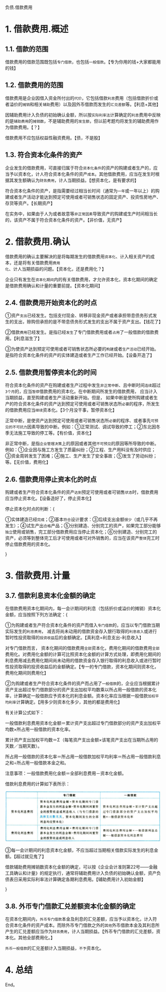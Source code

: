 负债.借款费用

# 1. 借款费用.概述

## 1.1. 借款的范围

借款费用的借款范围既包括`专门借款`，也包括`一般借款`。【专为你用的钱+大家都能用的钱】

## 1.2. 借款费用的范围

借款费用是企业因借入资金所付出的`代价`，它包括借款`利息`费用（包括借款折价或者溢价的`摊销`和相关`辅助`费用）以及因外币借款而发生的`汇兑差额`等。【利息+其他】

因辅助费用计入负债的初始确认金额，所以按`实际利率法`计算确定的`利息`费用中反映的是`辅助费用`的`摊销数`，不是辅助费用的`发生额`，但以前考题均将发生的辅助费用作为借款费用。【？】

借款费用不应包括权益性融资费用。【债，不是股】

## 1.3. 符合资本化条件的资产

企业发生的借款费用，可直接归属于符合`资本化条件`的资产的购建或者生产的，应当予以资本化，计人符合资本化条件的资产`成本`。其他借款费用，应当在发生时根据其发生额确认为`财务费用`，计人当期损益。【想资本化，是有要求的】

符合资本化条件的资产，是指需要经过相当长时间（通常为`一年`或一年以上）的购建或者生产活动才能达到预定可使用或者可销售状态的固定资产、投资性房地产、存货等资产。【长期资产】

在实务中，如果由于人为或者故意等`非正常因素`导致资产的购建或生产时间相当长的，该资产不属于符合资本化条件的资产。【非价值，无资产】

# 2. 借款费用.确认

借款费用的确认主要解决的是将每期发生的借款费用`资本化`、计入相关资产的成本，还是将有关借款费用`费用化`、计人当期损益的问题。【资本化，还是费用化？】

企业只有发生在`资本化期间`内的有关借款费用，才允许资本化，资本化期间的确定是借款费用确认和计量的重要前提。【资本化期间】

## 2.4. 借款费用开始资本化的时点

①资产`支出`已经发生。包括支付现金、转移非现金资产或者承担带息债务形式发生的支出，赊购但承担的是不带息债务形式发生的支出不属于资产支出。【钱花了】

②借款`费用`已经发生。是指已经`发生`了专门借款费用或者`占用`了一般借款的借款费用。【利息滋生了】

③为使资产达到预定可使用或者可销售状态所必要的`构建`或者`生产活动`已经开始。是指符合资本化条件的资产的实体建造或者生产工作已经开始。【设备开造了】

## 2.5. 借款费用暂停资本化的时间

符合资本化条件的资产在购建或者生产过程中发生`非正常中断`、且中断时间`连续`超过`3个月`的，应当`暂停`借款费用的资本化。在中断期间所发生的借款费用，
应当计入当期损益，直至购建或者生产活动重新开始。但是，
如果中断是使所购建或者生产的符合资本化条件的资产达到预定可使用或者可销售状态所`必要`的程序，所发生的借款费用应当`继续`资本化。【3个月没干事，暂停资本化】

正常中断，是使资产达到预定可使用或者可销售状态所`必要`的程序、或者事先`可预见的不可抗力`因素导致的中断。例如：①正常测试、调试导致的停工；②东北因冬季无法施工导致的停工等。【有价值，资本化】

非正常中断，是指`企业管理决策`上的原因或者其他`不可预见`的原因等所导致的中断。例如：①企业因与施工方发生了质最纠纷；②工程、生产用料没有及时供应；③资金周转发生了困难；④施工、生产发生了安全事故；⑤发生了劳动纠纷；等。【无价值，费用化】

## 2.6. 借款费用停止资本化的时点

购建或者生产符合资本化条件的资产`达到`预定可使用或者可销售`状态`时，借款费用应当停止资本化。【设备造好了，停止资本化】

停止资本化时点的判断：{

①实体建造已经`完成`；②基本`符合`设计要求：③后续支出金额`很少`（或几乎不再发生）；④试生产出`合格`产品；⑤分别建造、分别完工的资产，如果完工部分能够`独立`使用或销售，完工部分借款费用应当停止资本化；⑥分别建造、分别完工的资产，必须等到整体完工后才可使用或者可对外销售的，应当在该资产`整体`完工时停止借款费用的资本化。

}

# 3. 借款费用.计量

## 3.7. 借款利息资本化金额的确定

在借款费用资本化期间内，每一会计期间的利息（包括折价或溢价的摊销）资本化金额，应当按照下列方法确定：{

①为购建或者生产符合资本化条件的资产而借入`专门借款`的，应当以专门借款当期实际发生的`利息费用`，
减去将尚未动用的借款资金存入银行取得的`利息收入`或进行暂时性投资取得的`投资收益`后的金额确定。【真利息=利息支出-利息收入】

对专门借款而言，
资本化期间的借款费用`全部`资本化，费用化期间的借款费用`全部`费用化。对费用化金额的计算可比照资本化金额的计算方式处理，即费用化期间的利息费用减去费用化期间尚未动用的借款资金存入银行取得的利息收入或进行暂时性投资取得的投资收益后的金额确定。【专一的专门借款，资本化期间则资本化，费用化期间则费用化】

②为购建或者生产符合资本化条件的资产而占用了`一般借款`的，企业应当根据累计资产支出超过专门借款部分的资产支出加权平均数乘以所占用一般借款的资本化率，计算确定一般借款应予资本化的利息金额。资本化率应当根据一般借款`加权平均利率`计算确定。【用多少则资本化多少，其他的都是费用化】

有关计算公式如下：

一般借款利息费用资本化金额＝累计资产支出超过专门借款部分的资产支出加权平均数×所占用一般借款的资本化率。

累计资产支出加权平均数＝Σ（每笔资产支出金额×该笔资产支出在当期所占用的天数／当期天数）。

所占用一般借款的资本化率＝所占用一般借款加权平均利率＝所占用一般借款利息之和÷所占用一般借款本金之和。

注意事项：一般借款费用化金额＝全部利息费用－资本化金额。

借款利息费用的计算如下表所示：

![](media/ef2bb20dd1c3e2f5601756290ce35eee.png)

③每一会计期间的利息资本化金额，不应当超过当期相关借款实际发生的利息金额。【超过就见鬼了】

借款辅助费用摊销数资本化金额的确定，可以按《企业会计准则第22号——金融工具确认和计量》的规定执行，通常将辅助费用计入负债的初始确认金额，资产负债表日采用实际利率法计算确定各期利息费用。【辅助费用计入初始金额】

}

## 3.8. 外币专门借款汇兑差额资本化金额的确定

在资本化期间内，`外币专门借款`本金及利息的汇兑差额，应当予以资本化，计入符合资本化条件的资产成本。而除外币专门借款之外的`其他`外币借款本金及其利息所产生的汇兑差额应当作为`财务费用`，计人当期损益。【外币专门借款的汇兑差额，资本化。其他全部费用化。】

`外币一般借款`的汇兑差额计入当期损益，`不予`资本化。

# 4. 总结

End。
